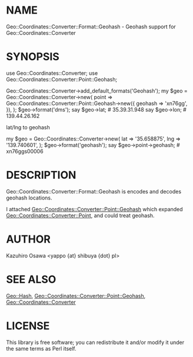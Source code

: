 # NAME

Geo::Coordinates::Converter::Format::Geohash - Geohash support for Geo::Coordinates::Converter

# SYNOPSIS

  use Geo::Coordinates::Converter;
  use Geo::Coordinates::Converter::Point::Geohash;

  Geo::Coordinates::Converter->add_default_formats('Geohash');
  my $geo = Geo::Coordinates::Converter->new(
      point => Geo::Coordinates::Converter::Point::Geohash->new({
          geohash => 'xn76gg',
      }),
  );
  $geo->format('dms');
  say $geo->lat; # 35.39.31.948
  say $geo->lon; # 139.44.26.162

lat/lng to geohash

  my $geo = Geo::Coordinates::Converter->new(
      lat => '35.658875', lng => '139.740601',
  );
  $geo->format('geohash');
  say $geo->point->geohash; # xn76ggs00006

# DESCRIPTION

Geo::Coordinates::Converter::Format::Geohash is encodes and decodes geohash locations.

I attached [Geo::Coordinates::Converter::Point::Geohash](http://search.cpan.org/perldoc?Geo::Coordinates::Converter::Point::Geohash) which expanded [Geo::Coordinates::Converter::Point](http://search.cpan.org/perldoc?Geo::Coordinates::Converter::Point), and could treat geohash.

# AUTHOR

Kazuhiro Osawa <yappo {at} shibuya {dot} pl>

# SEE ALSO

[Geo::Hash](http://search.cpan.org/perldoc?Geo::Hash),
[Geo::Coordinates::Converter::Point::Geohash](http://search.cpan.org/perldoc?Geo::Coordinates::Converter::Point::Geohash),
[Geo::Coordinates::Converter](http://search.cpan.org/perldoc?Geo::Coordinates::Converter)

# LICENSE

This library is free software; you can redistribute it and/or modify
it under the same terms as Perl itself.